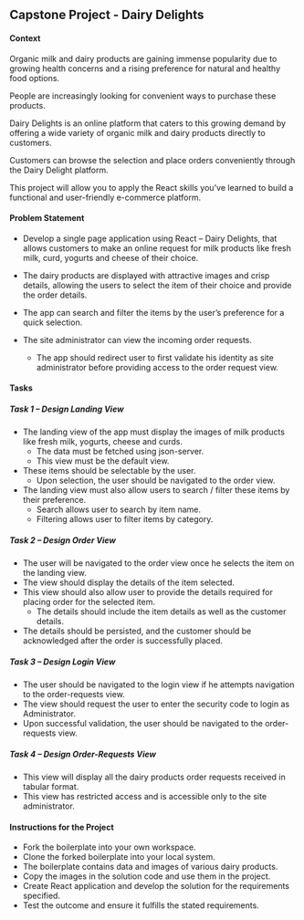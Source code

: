 ## Capstone Project - Dairy Delights

#### Context

Organic milk and dairy products are gaining immense popularity due to growing health concerns and a rising preference for natural and healthy food options.​

People are increasingly looking for convenient ways to purchase these products.​

Dairy Delights is an online platform that caters to this growing demand by offering a wide variety of organic milk and dairy products directly to customers.​

Customers can browse the selection and place orders conveniently through the Dairy Delight platform.​

This project will allow you to apply the React skills you've learned to build a functional and user-friendly e-commerce platform.​

#### Problem Statement

- Develop a single page application using React – Dairy Delights, that allows customers to make an online request for milk products like fresh milk, curd, yogurts and cheese of their choice. ​

- The dairy products are displayed with attractive images and crisp details, allowing the users to select the item of their choice and provide the order details. ​

- The app can search and filter the items by the user’s preference for a quick selection. ​

- The site administrator can view the incoming order requests.​
  - The app should redirect user to first validate his identity as site administrator before providing access to the order request view.

#### Tasks

##### Task 1 – Design Landing View

- The landing view of the app must display the images of milk products like fresh milk, yogurts, cheese and curds.
  - The data must be fetched using json-server.
  - This view must be the default view.
- These items should be selectable by the user.
  - Upon selection, the user should be navigated to the order view.
- The landing view must also allow users to search / filter these items by their preference.
  - Search allows user to search by item name.
  - Filtering allows user to filter items by category.

##### Task 2 – Design Order View

- The user will be navigated to the order view once he selects the item on the landing view.
- The view should display the details of the item selected.
- This view should also allow user to provide the details required for placing order for the selected item.
  - The details should include the item details as well as the customer details.
- The details should be persisted, and the customer should be acknowledged after the order is successfully placed.​

##### Task 3 – Design Login View

- The user should be navigated to the login view if he attempts navigation to the order-requests view.
- The view should request the user to enter the security code to login as Administrator.
- Upon successful validation, the user should be navigated to the order-requests view.

##### Task 4 – Design Order-Requests View

- This view will display all the dairy products order requests received in tabular format.
- This view has restricted access and is accessible only to the site administrator.

#### Instructions for the Project

- Fork the boilerplate into your own workspace.​​​​​​
- Clone the forked boilerplate into your local system.
- The boilerplate contains data and images of various dairy products.
- Copy the images in the solution code and use them in the project.
- Create React application and develop the solution for the requirements specified.
- ​Test the outcome and ensure it fulfills the stated requirements.​​

